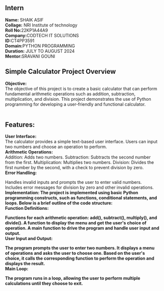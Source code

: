<h2>Intern</h2>
<b>Name:</b> SHAIK ASIF<br>
<b>Collage:</b> NRI Institute of technology<BR>
<b>Roll No:</b>22KP1A44A9<BR>
<b>Company:</b>CODTECH IT SOLUTIONS<BR>
<b>ID:</b>CT4PP3591<BR>
<b>Domain:</b>PYTHON PROGRAMMING<BR>
<b>Duration:</b> JULY TO AUGUST 2024<BR>
<b>Mentor:</b>SRAVANI GOUNI<BR>

<h2>Simple Calculator Project Overview</h2>
<b>Objective:</b><br>
The objective of this project is to create a basic calculator that can perform fundamental arithmetic operations such as addition, subtraction, multiplication, and division. This project demonstrates the use of Python programming for developing a user-friendly and functional calculator.<br><br>

<h2>Features:</h2>
<b>User Interface:</b><br>
The calculator provides a simple text-based user interface.
Users can input two numbers and choose an operation to perform.<bR>
<b>Arithmetic Operations:</b><br>
Addition: Adds two numbers.
Subtraction: Subtracts the second number from the first.
Multiplication: Multiplies two numbers.
Division: Divides the first number by the second, with a check to prevent division by zero.<br>
<b>Error Handling:</b>

Handles invalid inputs and prompts the user to enter valid numbers.
Includes error messages for division by zero and other invalid operations.<br>
<b>Implementation:<b>
The project is implemented using basic Python programming constructs, such as functions, conditional statements, and loops. Below is a brief outline of the code structure:
<br>
<b>Function Definitions:<b>

Functions for each arithmetic operation: add(), subtract(), multiply(), and divide().
A function to display the menu and get the user's choice of operation.
A main function to drive the program and handle user input and output.<br>
<b>User Input and Output:</b>

The program prompts the user to enter two numbers.
It displays a menu of operations and asks the user to choose one.
Based on the user's choice, it calls the corresponding function to perform the operation and displays the result.<br>
<b>Main Loop:<b>

The program runs in a loop, allowing the user to perform multiple calculations until they choose to exit.<br>

